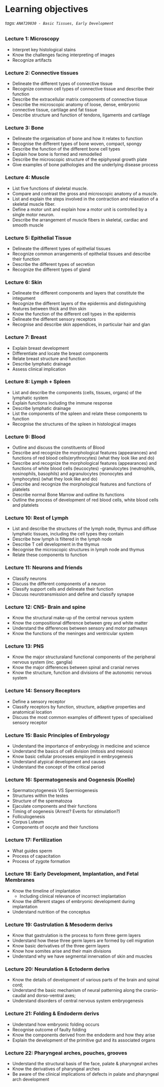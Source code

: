 # Learning objectives
###### tags: `ANAT20030 - Basic Tissues, Early Development`

### Lecture 1: Microscopy
- Interpret key histological stains 
- Know the challenges facing interpreting of images
- Recognize artifacts

### Lecture 2: Connective tissues
- Delineate the different types of connective tissue
- Recognize common cell types of connective tissue and describe their function
- Describe the extracellular matrix components of connective tissue
- Describe the microscopic anatomy of loose, dense, embryonic connective tissue, cartilage and fat tissue
- Describe structure and function of tendons, ligaments and cartilage

### Lecture 3: Bone
- Delineate the organisation of bone and how it relates to function
- Recognise the different types of bone woven, compact, spongy
- Describe the function of the different bone cell types
- Explain how bone is formed and remodelled 
- Describe the microscopic structure of the epiphyseal growth plate
- Give examples of bone pathologies and the underlying disease process

### Lecture 4: Muscle
- List five functions of skeletal muscle.
- Compare and contrast the gross and microscopic anatomy of a muscle.
- List and explain the steps involved in the contraction and relaxation of a skeletal muscle fiber.
- Define a motor unit and explain how a motor unit is controlled by a single motor neuron.
- Describe the arrangement of muscle fibers in skeletal, cardiac and smooth muscle

### Lecture 5: Epithelial Tissue
- Delineate the different types of epithelial tissues
- Recognize common arrangements of epithelial tissues and describe their function
- Describe the different types of secretion
- Recognize the different types of gland

### Lecture 6: Skin
- Delineate the different components and layers that constitute the integument
- Recognize the different layers of the epidermis and distinguishing features between thick and thin skin
- Know the function of the different cell types in the epidermis
- Delineate the different sensory receptors
- Recognise and describe skin appendices, in particular hair and glan

### Lecture 7: Breast
- Explain breast development
- Differentiate and locate the breast components 
- Relate breast structure and function
- Describe lymphatic drainage
- Assess clinical implication

### Lecture 8: Lymph + Spleen
- List and describe the components (cells, tissues, organs) of the lymphatic system
- Explain functions including the immune response
- Describe lymphatic drainage 
- List the components of the spleen and relate these components to function
- Recognise the structures of the spleen in histological images

### Lecture 9: Blood
- Outline and discuss the constituents of Blood
- Describe and recognize the morphological features (appearances) and functions of red blood cells(erythrocytes) (what they look like and do)
- Describe and recognize the morphological features (appearances) and functions of white blood cells (leucocytes) -granulocytes (neutrophils, eosinophils, basophils) and agranulocytes (monocytes and lymphocytes) (what they look like and do)
- Describe and recognize the morphological features and functions of platelets
- Describe normal Bone Marrow and outline its functions
- Outline the process of development of red blood cells, white blood cells and platelets

### Lecture 10: Rest of Lymph 
- List and describe the structures of the lymph node, thymus and diffuse lymphatic tissues, including the cell types they contain
- Describe how lymph is filtered in the lymph node
- Describe T cell development in the thymus
- Recognise the microscopic structures in lymph node and thymus
- Relate these components to function

### Lecture 11: Neurons and friends
- Classify neurons
- Discuss the different components of a neuron
- Classify support cells and delineate their function
- Discuss neurotransmission and define and classify synapse

### Lecture 12: CNS- Brain and spine
- Know the structural make-up of the central nervous system
- Know the compositional difference between grey and white matter
- Understand the differences between sensory and motor pathways
- Know the functions of the meninges and ventricular system

### Lecture 13: PNS
- Know the major structuraland functional components of the peripheral nervous system (inc. ganglia)
- Know the major differences between spinal and cranial nerves
- Know the structure, function and divisions of the autonomic nervous system

### Lecture 14: Sensory Receptors
- Define a sensory receptor
- Classify receptors by function, structure, adaptive properties and anatomical location
- Discuss the most common examples of different types of specialised sensory receptor

### Lecture 15: Basic Principles of Embryology
- Understand the importance of embryology in medicine and science
- Understand the basics of cell division (mitosis and  meiosis)
- Know basic cellular processes employed in embryogenesis
- Understand atypical development and causes
- Understand the concept of the critical period

### Lecture 16: Spermatogenesis and Oogenesis (Koelle)
- Spermatocytogenesis VS Spermiogenesis
- Structures within the testes
- Structure of the spermatozoa
- Ejaculate components and their functions
- Timing of oogenesis (Arrest? Events for stimulation?)
- Folliculogenesis
- Corpus Luteum
- Components of oocyte and their functions

### Lecture 17: Fertilization 
- What guides sperm
- Process of capacitation
- Process of zygote formation

### Lecture 18: Early Development, Implantation, and Fetal Membranes
- Know the timeline of implantation
    - Including clinical relevance of incorrect implantation
- Know the different stages of embryonic development during implantation
- Understand nutrition of the conceptus

### Lecture 19: Gastrulation & Mesoderm derivs
- Know that gastrulation is the process to form three germ layers
- Understand how these three germ layers are formed by cell migration
- Know basic derivatives of the three germ layers
- Know how somites arise and their main divisions
- Understand why we have segmental innervation of skin and muscles

### Lecture 20: Neurulation & Ectoderm derivs
- Know the details of development of various parts of the brain and spinal cord;
- Understand the basic mechanism of neural patterning along the cranio-caudal and dorso-ventral axes;
- Understand disorders of central nervous system embryogenesis

### Lecture 21: Folding & Endoderm derivs
- Understand how embryonic folding occurs
- Recognise outcome of faulty folding
- Know the components derived from the endoderm and how they arise
- Explain the development of the primitive gut and its associated organs

### Lecture 22: Pharyngeal arches, pouches, grooves
- Understand the structural basis of the face, palate & pharyngeal arches
- Know the derivatives of pharyngeal arches
- Be aware of the clinical implications of defects in palate and pharyngeal arch development
